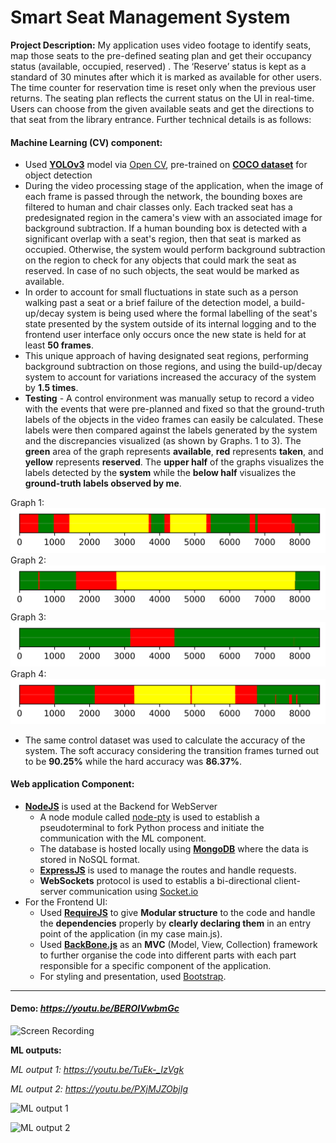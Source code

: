 # Smart Seat Management System

**Project Description:** My application uses video footage to identify seats, map those seats to the pre-defined seating plan and get their occupancy status (available, occupied, reserved) . The ‘Reserve’ status is kept as a standard of 30 minutes after which it is marked as available for other users. The time counter for reservation time is reset only when the previous user returns. The seating plan reflects the current status on the UI in real-time. Users can choose from the given available seats and get the directions to that seat from the library entrance. Further technical details is as follows:

#### Machine Learning (CV) component:

* Used **[YOLOv3](https://pjreddie.com/darknet/yolo/)** model via [Open CV](https://opencv.org/), pre-trained on **[COCO dataset](https://cocodataset.org/#home)** for object detection
* During the video processing stage of the application, when the image of each frame is passed through the network, the bounding boxes are filtered to human and chair classes only. Each tracked seat has a predesignated region in the camera's view with an associated image for background subtraction. If a human bounding box is detected with a significant overlap with a seat's region, then that seat is marked as occupied. Otherwise, the system would perform background subtraction on the region to check for any objects that could mark the seat as reserved. In case of no such objects, the seat would be marked as available.
* In order to account for small fluctuations in state such as a person walking past a seat or a brief failure of the detection model, a build-up/decay system is being used where the formal labelling of the seat's state presented by the system outside of its internal logging and to the frontend user interface only occurs once the new state is held for at least **50 frames**.
* This unique approach of having designated seat regions, performing background subtraction on those regions, and using the build-up/decay system to account for variations increased the accuracy of the system by **1.5 times**.
* **Testing** - A control environment was manually setup to record a video with the events that were pre-planned and fixed so that the ground-truth labels of the objects in the video frames can easily be calculated. These labels were then compared against the labels generated by the system and the discrepancies visualized (as shown by Graphs. 1 to 3). The __green__ area of the graph represents __available__, __red__ represents __taken__, and __yellow__ represents __reserved__. The __upper half__ of the graphs visualizes the labels detected by the __system__ while the __below half__ visualizes the __ground-truth labels observed by me__.

Graph 1: ![Testing 1](https://github.com/Ebbi53/past_projects_demos/blob/master/%202.%20Smart%20Seat%20Management%20system/cv-seat-detection/data/bar_graph_seat0.png)
Graph 2: ![Testing 2](https://github.com/Ebbi53/past_projects_demos/blob/master/%202.%20Smart%20Seat%20Management%20system/cv-seat-detection/data/bar_graph_seat1.png)
Graph 3: ![Testing 3](https://github.com/Ebbi53/past_projects_demos/blob/master/%202.%20Smart%20Seat%20Management%20system/cv-seat-detection/data/bar_graph_seat2.png)
Graph 4: ![Testing 4](https://github.com/Ebbi53/past_projects_demos/blob/master/%202.%20Smart%20Seat%20Management%20system/cv-seat-detection/data/bar_graph_seat3.png)

* The same control dataset was used to calculate the accuracy of the system. The soft accuracy considering the transition frames turned out to be __90.25%__ while the hard accuracy was __86.37%__.

#### Web application Component:

* **[NodeJS](https://nodejs.org/en/)** is used at the Backend for WebServer
    * A node module called [node-pty](https://github.com/microsoft/node-pty) is used to establish a pseudoterminal to fork Python process and initiate the communication with the ML component.
    * The database is hosted locally using **[MongoDB](https://www.mongodb.com/)** where the data is stored in NoSQL format.
    * **[ExpressJS](https://expressjs.com/)** is used to manage the routes and handle requests.
    * **WebSockets** protocol is used to establis a bi-directional client-server communication using [Socket.io](https://socket.io/)
* For the Frontend UI:
    * Used **[RequireJS](https://requirejs.org/)** to give **Modular structure** to the code and handle the **dependencies** properly by **clearly declaring them** in an entry point of the application (in my case main.js).
    * Used **[BackBone.js](https://backbonejs.org/#)** as an **MVC** (Model, View, Collection) framework to further organise the code into different parts with each part responsible for a specific component of the application.
    * For styling and presentation, used [Bootstrap](https://getbootstrap.com/).

---

#### Demo: *https://youtu.be/BEROIVwbmGc*

![Screen Recording](https://github.com/Ebbi53/past_projects_demos/blob/master/%202.%20Smart%20Seat%20Management%20system/demo.gif)




**ML outputs:**

*ML output 1: https://youtu.be/TuEk-_IzVgk*

*ML output 2: https://youtu.be/PXjMJZObjIg*

![ML output 1](https://github.com/Ebbi53/past_projects_demos/blob/master/%202.%20Smart%20Seat%20Management%20system/ML%20output1.gif)

![ML output 2](https://github.com/Ebbi53/past_projects_demos/blob/master/%202.%20Smart%20Seat%20Management%20system/ML%20output2.gif)
